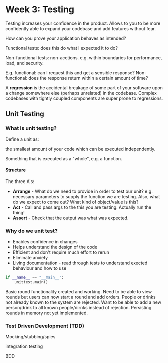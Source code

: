 # Week 3: Testing

Testing increases your confidence in the product. Allows to you to be more confidently able to expand your codebase and add features without fear.

How can you prove your application behaves as intended?

Functional tests: does this do what I expected it to do?

Non-functional tests: non-acctions. e.g. within boundaries for performance, load, and security.

E.g. functional: can I request this and get a sensible response? Non-functional: does the response return within a certain amount of time?

A **regression** is the accidental breakage of some part of your software upon a change somewhere else (perhaps unrelated) in the codebase. Complex codebases with tightly coupled components are super prone to regressions.

## Unit Testing

### What is unit testing?

Define a unit as:

the smallest amount of your code which can be executed independently. 

Something that is executed as a "whole", e.g. a function.

#### Structure

The three A's:

- **Arrange** - What do we need to provide in order to test our unit? e.g. necessary parameters to supply the function we are testing. Also, what do we expect to come out? What kind of object/value is this?
- **Act** - Call and pass args to the this you are testing. Actually run the thing!
- **Assert** - Check that the output was what was expected. 

### Why do we unit test?

- Enables confidence in changes
- Helps understand the design of the code
- Efficient and don't require much effort to rerun
- Eliminate anxiety
- Living documentation - read through tests to understand exected behaviour and how to use

```python
if __name__ == "__main__": 
	unittest.main()
```

Basic round functionality created and working. Need to be able to view rounds but users can now start a round and add orders. People or drinks not already known to the system are rejected. Want to be able to add a new person/drink to all known people/dirnks instead of rejection. Persisting rounds in memory not yet implemented.

### Test Driven Development (TDD)

Mocking/stubbing/spies

integration testing

BDD